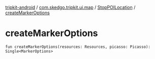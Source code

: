 [tripkit-android](../../index.md) / [com.skedgo.tripkit.ui.map](../index.md) / [StopPOILocation](index.md) / [createMarkerOptions](./create-marker-options.md)

# createMarkerOptions

`fun createMarkerOptions(resources: Resources, picasso: Picasso): Single<MarkerOptions>`